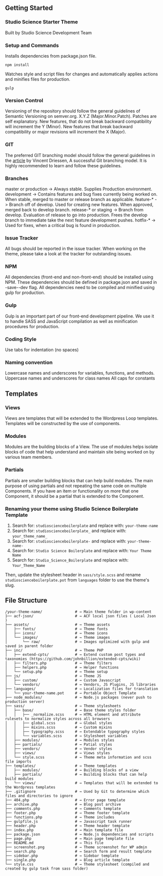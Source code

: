 ## Getting Started

### Studio Science Starter Theme
Built by Studio Science Development Team

### Setup and Commands
Installs dependencies from package.json file.
```
npm install
```

Watches style and script files for changes and automatically applies actions and minifies files for production.
```
gulp
```

### Version Control
Versioning of the repository should follow the general guidelines of Semantic Versioning on semver.org. X.Y.Z (Major.Minor.Patch). Patches are self explanatory. New features, that do not break backward compatibility will increment the Y (Minor). New features that break backward compatibility or major revisions will increment the X (Major).

### GIT
The preferred GIT branching model should follow the general guidelines in the <a href="http://nvie.com/posts/a-successful-git-branching-model/" target="_blank">article</a> by Vincent Driessen, A successful Git branching model. It is highly recommended to learn and follow these guidelines.

### Branches
master or production -> Always stable. Supplies Production environment.
development -> Contains features and bug fixes currently being worked on. When stable, merged to master or release branch as applicable.
feature-* -> Branch off of develop. Used for creating new features. When approved, merged back to develop branch.
release-* or staging -> Branch from develop. Evaluation of release to go into production. Frees the develop branch to immediate take the next feature development pushes.
hotfix-* -> Used for fixes, when a critical bug is found in production.

### Issue Tracker
All bugs should be reported in the issue tracker. When working on the theme, please take a look at the tracker for outstanding issues.

### NPM
All dependencies (front-end and non-front-end) should be installed using NPM. These dependencies should be defined in package.json and saved in -save--dev flag. All dependencies need to be compiled and minified using gulp for production.

### Gulp
Gulp is an important part of our front-end development pipeline. We use it to handle SASS and JavaScript compilation as well as minification procedures for production.

### Coding Style
Use tabs for indentation (no spaces)

### Naming convention
Lowercase names and underscores for variables, functions, and methods.
Uppercase names and underscores for class names
All caps for constants

## Templates

### Views
Views are templates that will be extended to the Wordpress Loop templates. Templates will be constructed by the use of components.

### Modules
Modules are the building blocks of a View. The use of modules helps isolate blocks of code that help understand and maintain site being worked on by various team members.

### Partials
Partials are smaller building blocks that can help build modules. The main purpose of using partials and not repeating the same code on multiple Components. If you have an item or functionality on more that one Component, it should be a partial that is extended to the Component.

### Renaming your theme using Studio Science Boilerplate Template

1. Search for: `studioscienceboilerplate` and replace with: `your-theme-name`
2. Search for: `studioscienceboilerplate_` and replace with: `your_theme_name_`
3. Search for: `studioscienceboilerplate-` and replace with: `your-theme-name-`
4. Search for: `Studio Science Boilerplate` and replace with: `Your Theme Name`
5. Search for: `Studio_Science_Boilerplate` and replace with: `Your_Theme_Name`

Then, update the stylesheet header in `sass/style.scss` and rename `studioscienceboilerplate.pot` from `languages` folder to use the theme's slug. 

## File Structure

```
/your-theme-name/               # → Main theme folder in wp-content
├── acf-json/                   # → ACF local json files ( Local Json )
├── assets/                     # → Theme assets
│   ├── fonts/                  # → Theme fonts
│   ├── icons/                  # → Theme icons
│   └── images/                 # → Theme images
│       └── raw/                # → Images optimized with gulp and saved in parent folder
├── inc/                        # → Theme PHP
│   ├── extend-cpts/            # → Extend custom post types and taxonomies (https://github.com/johnbillion/extended-cpts/wiki)
│   ├── filters.php             # → Theme filters
│   ├── helpers.php             # → Helper functions
│   └── setup.php               # → Theme setup
├── js/                         # → Theme JS
│   ├── custom/                 # → Custom Javascript
│   └── vendors/                # → Vendors, JS Plugins, JS libraries
├── languages/                  # → Localization files for translation
│   └── your-theme-name.pot     # → Portable Object Template
├── node_modules/               # → Node.js packages (never push to production server)
├── sass/                       # → Theme stylesheets
│   ├── base/                   # → Base theme styles folder 
│   │   ├── _normalize.scss     # → HTML element and attribute rulesets to normalize styles across all browsers
│   │   ├── global.scss         # → Global styles
│   │   ├── mixins.scss         # → Custom mixins
│   │   ├── typography.scss     # → Extendable typography styles        
│   │   └── variables.scss      # → Stylesheet variables
│   ├── modules/                # → Modules styles
│   ├── partials/               # → Patial styles
│   ├── vendors/                # → Vendor styles
│   ├── views/                  # → Views styles
│   └── style.scss              # → Theme meta information and scss file imports
├── templates/                  # → Theme templates
│   ├── modules/                # → Building blocks of a view
│   ├── partials/               # → Building blocks that can help build modules
│   └── views/                  # → Templates that will be extended to the Wordpress templates
├── .gitignore                  # → Used by Git to determine which files and directories to ignore
├── 404.php                     # → Error page template
├── archive.php                 # → Blog post archive
├── comments.php                # → Comments template
├── footer.php                  # → Theme footer template
├── functions.php               # → Theme includes
├── gulpfile.js                 # → Javascript task runner
├── header.php                  # → Theme header template
├── index.php                   # → Main template file
├── package.json                # → Node.js dependencies and scripts
├── page.php                    # → Main page template file
├── README.md                   # → This file
├── screenshot.png              # → Theme screenshot for WP admin
├── search.php                  # → Search form and result template
├── sidebar.php                 # → Sidebar template
├── single.php                  # → Blog article template
└── style.css                   # → Theme stylesheet (compiled and created by gulp task from sass folder)
```
